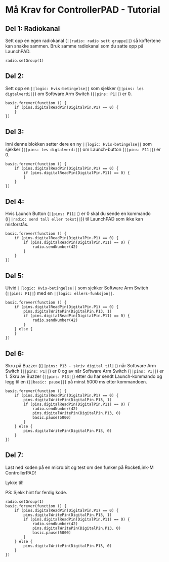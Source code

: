 # Må Krav for ControllerPAD - Tutorial


## Del 1: Radiokanal

Sett opp en egen radiokanal (``||radio: radio sett gruppe||``) så koffertene kan snakke sammen. Bruk samme radiokanal som du satte opp på LaunchPAD.

```blocks
radio.setGroup(1)
```

## Del 2: 

Sett opp en ``||logic: Hvis-betingelse||`` som sjekker (``||pins: les digtalverdi||``) om Software Arm Switch (``||pins: P1||``) er 0.

```blocks
basic.forever(function () {
    if (pins.digitalReadPin(DigitalPin.P1) == 0) {
    }
})
```

## Del 3: 

Inni denne blokken setter dere en ny ``||logic: Hvis-betingelse||`` som sjekker (``||pins: les digtalverdi||``) om Launch-button (``||pins: P11||``) er 0.

```blocks
basic.forever(function () {
    if (pins.digitalReadPin(DigitalPin.P1) == 0) {
        if (pins.digitalReadPin(DigitalPin.P11) == 0) {
        }
    }
})
```

## Del 4:

Hvis Launch Button (``||pins: P11||``) er 0 skal du sende en kommando ((``||radio: send tall eller tekst||``)) til LaunchPAD som ikke kan misforstås.

```blocks
basic.forever(function () {
    if (pins.digitalReadPin(DigitalPin.P1) == 0) {
        if (pins.digitalReadPin(DigitalPin.P11) == 0) {
            radio.sendNumber(42)
        }
    }
})
```

## Del 5:

Utvid ``||logic: Hvis-betingelse||`` som sjekker Software Arm Switch (``||pins: P1||``) med en ``||logic: ellers-funksjon||``.

```blocks
basic.forever(function () {
    if (pins.digitalReadPin(DigitalPin.P1) == 0) {
        pins.digitalWritePin(DigitalPin.P13, 1)
        if (pins.digitalReadPin(DigitalPin.P11) == 0) {
            radio.sendNumber(42)
        }
    } else {
    }
})
```

## Del 6: 

Skru på Buzzer ((``||pins: P13 - skriv digital til||``) når Software Arm Switch (``||pins: P1||``) er 0 og av når Software Arm Switch (``||pins: P1||``) er 1. Skru av Buzzer (``||pins: P13||``) etter du har sendt Launch-kommando og legg til en (``||basic: pause||``) på minst 5000 ms etter kommandoen.

```blocks
basic.forever(function () {
    if (pins.digitalReadPin(DigitalPin.P1) == 0) {
        pins.digitalWritePin(DigitalPin.P13, 1)
        if (pins.digitalReadPin(DigitalPin.P11) == 0) {
            radio.sendNumber(42)
            pins.digitalWritePin(DigitalPin.P13, 0)
            basic.pause(5000)
        }
    } else {
        pins.digitalWritePin(DigitalPin.P13, 0)
    }
})
```

## Del 7: 

Last ned koden på en micro:bit og test om den funker på RocketLink-M ControllerPAD!

Lykke til!

PS: Sjekk hint for ferdig kode.

```blocks
radio.setGroup(1)
basic.forever(function () {
    if (pins.digitalReadPin(DigitalPin.P1) == 0) {
        pins.digitalWritePin(DigitalPin.P13, 1)
        if (pins.digitalReadPin(DigitalPin.P11) == 0) {
            radio.sendNumber(42)
            pins.digitalWritePin(DigitalPin.P13, 0)
            basic.pause(5000)
        }
    } else {
        pins.digitalWritePin(DigitalPin.P13, 0)
    }
})
```

